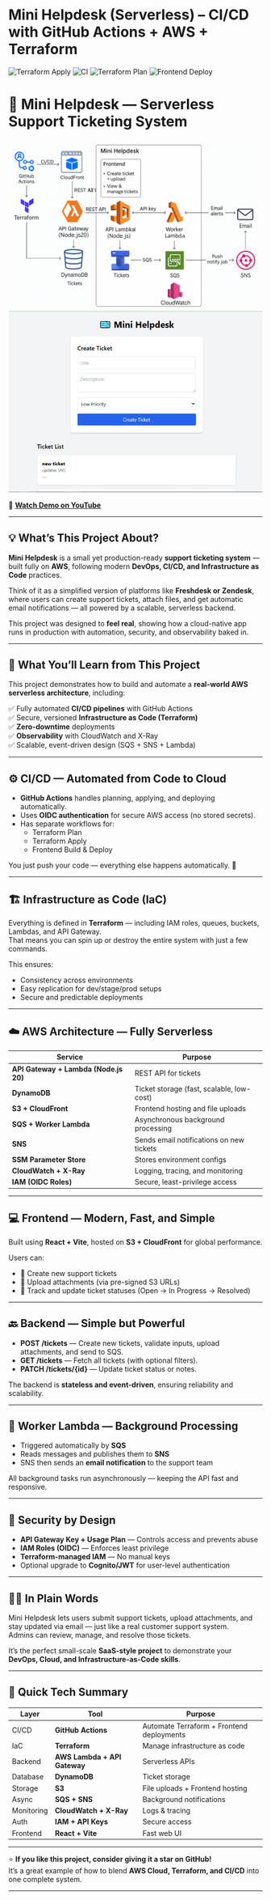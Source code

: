 # Mini Helpdesk (Serverless) – CI/CD with GitHub Actions + AWS + Terraform
![Terraform Apply](https://github.com/HashirMalik-Cloud/C-CD-pipeline-for-mini-helpdesk/actions/workflows/terraform-apply.yml/badge.svg)
![CI](https://github.com/HashirMalik-Cloud/C-CD-pipeline-for-mini-helpdesk/actions/workflows/ci.yml/badge.svg)
![Terraform Plan](https://github.com/HashirMalik-Cloud/C-CD-pipeline-for-mini-helpdesk/actions/workflows/tf-plan.yml/badge.svg)
![Frontend Deploy](https://github.com/HashirMalik-Cloud/C-CD-pipeline-for-mini-helpdesk/actions/workflows/frontend-deploy.yml/badge.svg)

# 🧾 Mini Helpdesk — Serverless Support Ticketing System

![Architecture Diagram](Architecture%20diagram.png)
![Frontend UI](Frontend%20Picture.PNG)

🎥 **[Watch Demo on YouTube](https://youtu.be/lZ4lR4x31Y4?si=h38aZslTHoYQ_-CT)**  

---

## 💡 What’s This Project About?

**Mini Helpdesk** is a small yet production-ready **support ticketing system** — built fully on **AWS**, following modern **DevOps, CI/CD, and Infrastructure as Code** practices.  

Think of it as a simplified version of platforms like **Freshdesk or Zendesk**, where users can create support tickets, attach files, and get automatic email notifications — all powered by a scalable, serverless backend.  

This project was designed to **feel real**, showing how a cloud-native app runs in production with automation, security, and observability baked in.

---

## 🧠 What You’ll Learn from This Project
This project demonstrates how to build and automate a **real-world AWS serverless architecture**, including:

✅ Fully automated **CI/CD pipelines** with GitHub Actions  
✅ Secure, versioned **Infrastructure as Code (Terraform)**  
✅ **Zero-downtime** deployments  
✅ **Observability** with CloudWatch and X-Ray  
✅ Scalable, event-driven design (SQS + SNS + Lambda)  

---

## ⚙️ CI/CD — Automated from Code to Cloud

- **GitHub Actions** handles planning, applying, and deploying automatically.  
- Uses **OIDC authentication** for secure AWS access (no stored secrets).  
- Has separate workflows for:
  - Terraform Plan  
  - Terraform Apply  
  - Frontend Build & Deploy  

You just push your code — everything else happens automatically. 🚀

---

## 🏗️ Infrastructure as Code (IaC)

Everything is defined in **Terraform** — including IAM roles, queues, buckets, Lambdas, and API Gateway.  
That means you can spin up or destroy the entire system with just a few commands.

This ensures:
- Consistency across environments  
- Easy replication for dev/stage/prod setups  
- Secure and predictable deployments  

---

## ☁️ AWS Architecture — Fully Serverless

| Service | Purpose |
|----------|----------|
| **API Gateway + Lambda (Node.js 20)** | REST API for tickets |
| **DynamoDB** | Ticket storage (fast, scalable, low-cost) |
| **S3 + CloudFront** | Frontend hosting and file uploads |
| **SQS + Worker Lambda** | Asynchronous background processing |
| **SNS** | Sends email notifications on new tickets |
| **SSM Parameter Store** | Stores environment configs |
| **CloudWatch + X-Ray** | Logging, tracing, and monitoring |
| **IAM (OIDC Roles)** | Secure, least-privilege access |

---

## 💻 Frontend — Modern, Fast, and Simple

Built using **React + Vite**, hosted on **S3 + CloudFront** for global performance.

Users can:
- 📝 Create new support tickets  
- 📎 Upload attachments (via pre-signed S3 URLs)  
- 🔄 Track and update ticket statuses (Open → In Progress → Resolved)

---

## 🔙 Backend — Simple but Powerful

- **POST /tickets** — Create new tickets, validate inputs, upload attachments, and send to SQS.  
- **GET /tickets** — Fetch all tickets (with optional filters).  
- **PATCH /tickets/{id}** — Update ticket status or notes.  

The backend is **stateless and event-driven**, ensuring reliability and scalability.

---

## 🧵 Worker Lambda — Background Processing

- Triggered automatically by **SQS**  
- Reads messages and publishes them to **SNS**  
- SNS then sends an **email notification** to the support team  

All background tasks run asynchronously — keeping the API fast and responsive.

---

## 🔐 Security by Design

- **API Gateway Key + Usage Plan** — Controls access and prevents abuse  
- **IAM Roles (OIDC)** — Enforces least privilege  
- **Terraform-managed IAM** — No manual keys  
- Optional upgrade to **Cognito/JWT** for user-level authentication  

---

## 🧑‍💼 In Plain Words

Mini Helpdesk lets users submit support tickets, upload attachments, and stay updated via email — just like a real customer support system.  
Admins can review, manage, and resolve those tickets.  

It’s the perfect small-scale **SaaS-style project** to demonstrate your **DevOps, Cloud, and Infrastructure-as-Code skills**.

---

## 🚀 Quick Tech Summary

| Layer | Tool | Purpose |
|--------|------|----------|
| CI/CD | **GitHub Actions** | Automate Terraform + Frontend deployments |
| IaC | **Terraform** | Manage infrastructure as code |
| Backend | **AWS Lambda + API Gateway** | Serverless APIs |
| Database | **DynamoDB** | Ticket storage |
| Storage | **S3** | File uploads + Frontend hosting |
| Async | **SQS + SNS** | Background notifications |
| Monitoring | **CloudWatch + X-Ray** | Logs & tracing |
| Auth | **IAM + API Keys** | Secure access |
| Frontend | **React + Vite** | Fast web UI |

---

⭐ **If you like this project, consider giving it a star on GitHub!**  
It’s a great example of how to blend **AWS Cloud, Terraform, and CI/CD** into one complete system.

---
